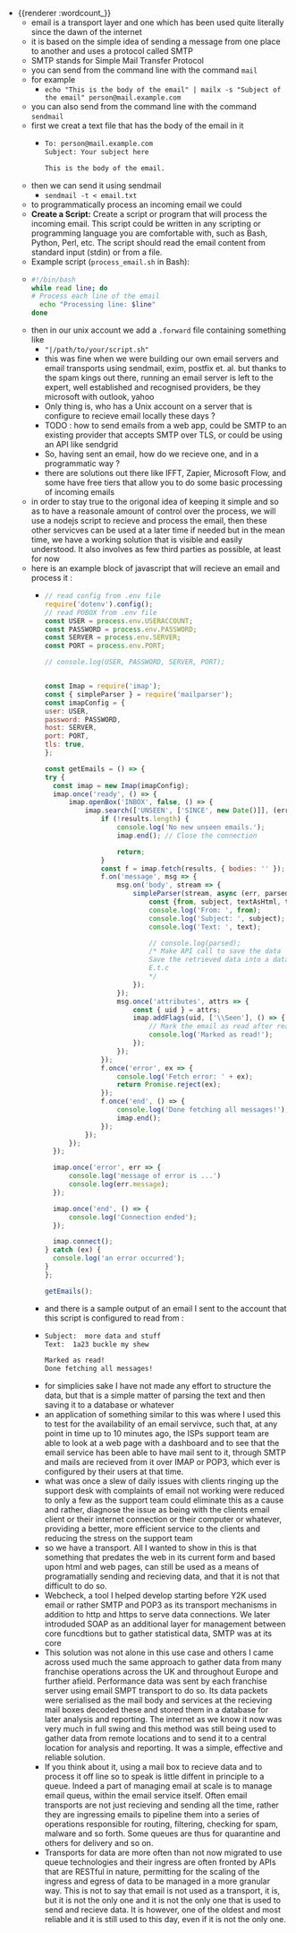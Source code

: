 - {{renderer :wordcount_}}
	- email is a transport layer and one which has been used quite literally since the dawn of the internet
	- it is based on the simple idea of sending a message from one place to another and uses a protocol called SMTP
	- SMTP stands for Simple Mail Transfer Protocol
	- you can send from the command line with the command `mail`
	- for example
		- `echo "This is the body of the email" | mailx -s "Subject of the email" person@mail.example.com`
	- you can also send from the command line with the command `sendmail`
	- first we creat a text file that has the body of the email in it
		- ```bash
		  To: person@mail.example.com
		  Subject: Your subject here
		  
		  This is the body of the email.
		  
		  ```
	- then we can send it using sendmail
		- `sendmail -t < email.txt`
	- to programmatically process an incoming email we could
	- **Create a Script:**
	  Create a script or program that will process the incoming email. This script could be written in any scripting or programming language you are comfortable with, such as Bash, Python, Perl, etc. The script should read the email content from standard input (stdin) or from a file.
	- Example script (`process_email.sh` in Bash):
	- ```bash
	  #!/bin/bash
	  while read line; do
	  # Process each line of the email
	    echo "Processing line: $line"
	  done
	  ```
	- then in our unix account we add a `.forward` file containing something like
		- `"|/path/to/your/script.sh"`
		- this was fine when we were building our own email servers and email transports using sendmail, exim, postfix et. al. but thanks to the spam kings out there, running an email server is left to the expert, well established and recognised providers, be they microsoft with outlook, yahoo
		- Only thing is, who has a Unix account on a server that is configure to recieve email locally these days ?
		- TODO : how to send emails from a web app, could be SMTP to an existing provider that accepts SMTP over TLS, or could be using an API like sendgrid
		- So, having sent an email, how do we recieve one, and in a programmatic way ?
		- there are solutions out there like IFFT, Zapier, Microsoft Flow, and some have free tiers that allow you to do some basic processing of incoming emails
	- in order to stay true to the origonal idea of keeping it simple and so as to have a reasonale amount of control over the process, we will use a nodejs script to recieve and process the email, then these other servicves can be used at a later time if needed but in the mean time, we have a working solution that is visible and easily understood. It also involves as few third parties as possible, at least for now
	- here is an example block of javascript that will recieve an email and process it :
		- ```javascript
		  // read config from .env file
		  require('dotenv').config();
		  // read POBOX from .env file
		  const USER = process.env.USERACCOUNT;
		  const PASSWORD = process.env.PASSWORD;
		  const SERVER = process.env.SERVER;
		  const PORT = process.env.PORT;
		  
		  // console.log(USER, PASSWORD, SERVER, PORT);
		  
		  
		  const Imap = require('imap');
		  const { simpleParser } = require('mailparser');
		  const imapConfig = {
		  user: USER,
		  password: PASSWORD,
		  host: SERVER,
		  port: PORT,
		  tls: true,
		  };
		  
		  const getEmails = () => {
		  try {
		  	const imap = new Imap(imapConfig);
		  	imap.once('ready', () => {
		  		imap.openBox('INBOX', false, () => {
		  			imap.search(['UNSEEN', ['SINCE', new Date()]], (err, results) => {
		  				if (!results.length) {
		  					console.log('No new unseen emails.');
		  					imap.end(); // Close the connection
		  
		  					return;
		  				}
		  				const f = imap.fetch(results, { bodies: '' });
		  				f.on('message', msg => {
		  					msg.on('body', stream => {
		  						simpleParser(stream, async (err, parsed) => {
		  							const {from, subject, textAsHtml, text} = parsed;
		  							console.log('From: ', from);
		  							console.log('Subject: ', subject);
		  							console.log('Text: ', text);
		  
		  							// console.log(parsed);
		  							/* Make API call to save the data
		  							Save the retrieved data into a database.
		  							E.t.c
		  							*/
		  						});
		  					});
		  					msg.once('attributes', attrs => {
		  						const { uid } = attrs;
		  						imap.addFlags(uid, ['\\Seen'], () => {
		  							// Mark the email as read after reading it
		  							console.log('Marked as read!');
		  						});
		  					});
		  				});
		  				f.once('error', ex => {
		  					console.log('Fetch error: ' + ex);
		  					return Promise.reject(ex);
		  				});
		  				f.once('end', () => {
		  					console.log('Done fetching all messages!');
		  					imap.end();
		  				});
		  			});
		  		});
		  	});
		  
		  	imap.once('error', err => {
		  		console.log('message of error is ...')
		  		console.log(err.message);
		  	});
		  
		  	imap.once('end', () => {
		  		console.log('Connection ended');
		  	});
		  
		  	imap.connect();
		  } catch (ex) {
		  	console.log('an error occurred');
		  }
		  };
		  
		  getEmails();
		  
		  
		  ```
		- and there is a sample output of an email I sent to the account that this script is configured to read from :
		- ```bash
		  Subject:  more data and stuff
		  Text:  1a23 buckle my shew
		  
		  Marked as read!
		  Done fetching all messages!
		  ```
		- for simplicies sake I have not made any effort to structure the data, but that is a simple matter of parsing the text and then saving it to a database or whatever
		- an application of something similar to this was where I used this to test for the availability of an email servivce, such that, at any point in time up to 10 minutes ago, the ISPs support team are able to look at a web page with a dashboard and to see that the email service has been able to have mail sent to it, through SMTP and mails are recieved from it over IMAP or POP3, which ever is configured by their users at that time.
		- what was once a slew of daily issues with clients ringing up the support desk with complaints of email not working were reduced to only a few as the support team could eliminate this as a cause and rather, diagnose the issue as being with the clients email client or their internet connection or their computer or whatever, providing a better, more efficient service to the clients and reducing the stress on the support team
		- so we have a transport. All I wanted to show in this is that something that predates the web in its current form and based upon html and web pages, can still be used as a means of programatially sending and recieving data, and that it is not that difficult to do so.
		- Webcheck, a tool I helped develop starting before Y2K used email or rather SMTP and POP3 as its transport mechanisms in addition to http and https to serve data connections. We later introduded SOAP as an additional layer for management between core funcdtions but to gather statistical data, SMTP was at its core
		- This solution was not alone in this use case and others I came across used much the same approach to gather data from many franchise operations across the UK and throughout Europe and further afield. Performance data was sent by each franchise server using email SMPT transport to do so. Its data packets were serialised as the mail body and services at the recieving mail boxes decoded these and stored them in a database for later analysis and reporting. The internet as we know it now was very much in full swing and this method was still being used to gather data from remote locations and to send it to a central location for analysis and reporting. It was a simple, effective and reliable solution.
		- If you think about it, using a mail box to recieve data and to process it off line so to speak is little diffent in principle to a queue. Indeed a part of managing email at scale is to manage email queus, within the email service itself. Often email transports are not just recieving and sending all the time, rather they are ingressing emails to pipeline them into a series of operations responsible for routing, filtering, checking for spam, malware and so forth. Some queues are thus for quarantine and others for delivery and so on.
		- Transports for data are more often than not now migrated to use queue technologies and their ingress are often fronted by APIs that are RESTful in nature, permitting for the scaling of the ingress and egress of data to be managed in a more granular way. This is not to say that email is not used as a transport, it is, but it is not the only one and it is not the only one that is used to send and recieve data. It is however, one of the oldest and most reliable and it is still used to this day, even if it is not the only one.